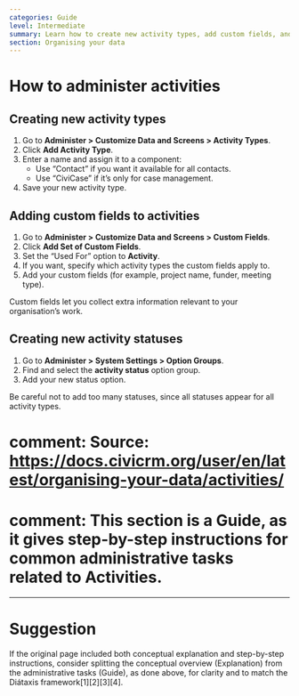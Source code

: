 ```yaml
---
categories: Guide
level: Intermediate
summary: Learn how to create new activity types, add custom fields, and manage activity statuses in CiviCRM.
section: Organising your data
---
```


# How to administer activities

## Creating new activity types

1. Go to **Administer > Customize Data and Screens > Activity Types**.
2. Click **Add Activity Type**.
3. Enter a name and assign it to a component:
   - Use “Contact” if you want it available for all contacts.
   - Use “CiviCase” if it’s only for case management.
4. Save your new activity type.

## Adding custom fields to activities

1. Go to **Administer > Customize Data and Screens > Custom Fields**.
2. Click **Add Set of Custom Fields**.
3. Set the “Used For” option to **Activity**.
4. If you want, specify which activity types the custom fields apply to.
5. Add your custom fields (for example, project name, funder, meeting type).

Custom fields let you collect extra information relevant to your organisation’s work.

## Creating new activity statuses

1. Go to **Administer > System Settings > Option Groups**.
2. Find and select the **activity status** option group.
3. Add your new status option.

Be careful not to add too many statuses, since all statuses appear for all activity types.

# comment: Source: https://docs.civicrm.org/user/en/latest/organising-your-data/activities/
# comment: This section is a Guide, as it gives step-by-step instructions for common administrative tasks related to Activities.

---

# Suggestion

If the original page included both conceptual explanation and step-by-step instructions, consider splitting the conceptual overview (Explanation) from the administrative tasks (Guide), as done above, for clarity and to match the Diátaxis framework[1][2][3][4].